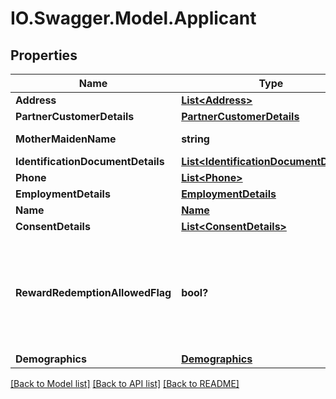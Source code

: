 # IO.Swagger.Model.Applicant
## Properties

Name | Type | Description | Notes
------------ | ------------- | ------------- | -------------
**Address** | [**List&lt;Address&gt;**](Address.md) |  | 
**PartnerCustomerDetails** | [**PartnerCustomerDetails**](PartnerCustomerDetails.md) |  | [optional] 
**MotherMaidenName** | **string** | Mother&#x27;s maiden name | 
**IdentificationDocumentDetails** | [**List&lt;IdentificationDocumentDetails&gt;**](IdentificationDocumentDetails.md) |  | [optional] 
**Phone** | [**List&lt;Phone&gt;**](Phone.md) |  | 
**EmploymentDetails** | [**EmploymentDetails**](EmploymentDetails.md) |  | 
**Name** | [**Name**](Name.md) |  | 
**ConsentDetails** | [**List&lt;ConsentDetails&gt;**](ConsentDetails.md) |  | 
**RewardRedemptionAllowedFlag** | **bool?** | Flag to indicated whether reward redemption allowed for supplementary. Valid values: true and false | [optional] 
**Demographics** | [**Demographics**](Demographics.md) |  | [optional] 

[[Back to Model list]](../README.md#documentation-for-models) [[Back to API list]](../README.md#documentation-for-api-endpoints) [[Back to README]](../README.md)

